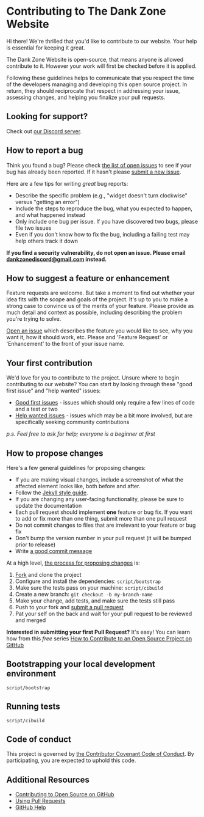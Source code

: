 # Contributing to The Dank Zone Website

Hi there! We're thrilled that you'd like to contribute to our website. Your help is essential for keeping it great.

The Dank Zone Website is open-source, that means anyone is allowed contribute to it. However your work will first be checked before it is applied.

Following these guidelines helps to communicate that you respect the time of the developers managing and developing this open source project. In return, they should reciprocate that respect in addressing your issue, assessing changes, and helping you finalize your pull requests.


## Looking for support?

Check out [our Discord server](https://discordapp.com/invite/gwamp7n).

## How to report a bug

Think you found a bug? Please check [the list of open issues](https://github.com/DankZone/dankzone.github.io/issues) to see if your bug has already been reported. If it hasn't please [submit a new issue](https://github.com/DankZone/dankzone.github.io/issues/new).

Here are a few tips for writing *great* bug reports:

* Describe the specific problem (e.g., "widget doesn't turn clockwise" versus "getting an error")
* Include the steps to reproduce the bug, what you expected to happen, and what happened instead
* Only include one bug per issue. If you have discovered two bugs, please file two issues
* Even if you don't know how to fix the bug, including a failing test may help others track it down

**If you find a security vulnerability, do not open an issue. Please email dankzonediscord@gmail.com instead.**

## How to suggest a feature or enhancement

Feature requests are welcome. But take a moment to find out whether your idea fits with the scope and goals of the project. It's up to you to make a strong case to convince us of the merits of your feature. Please provide as much detail and context as possible, including describing the problem you're trying to solve.

[Open an issue](https://github.com/DankZone/dankzone.github.io/issues/new) which describes the feature you would like to see, why you want it, how it should work, etc. Please and 'Feature Request' or 'Enhancement' to the front of your issue name.



## Your first contribution

We'd love for you to contribute to the project. Unsure where to begin contributing to our website? You can start by looking through these "good first issue" and "help wanted" issues:

* [Good first issues](https://github.com/pages-themes/minimal/issues?q=is%3Aissue+is%3Aopen+label%3A%22good+first+issue%22) - issues which should only require a few lines of code and a test or two
* [Help wanted issues](https://github.com/pages-themes/minimal/issues?q=is%3Aissue+is%3Aopen+label%3A%22help+wanted%22) - issues which may be a bit more involved, but are specifically seeking community contributions

*p.s. Feel free to ask for help; everyone is a beginner at first*

## How to propose changes

Here's a few general guidelines for proposing changes:

* If you are making visual changes, include a screenshot of what the affected element looks like, both before and after.
* Follow the [Jekyll style guide](https://ben.balter.com/jekyll-style-guide).
* If you are changing any user-facing functionality, please be sure to update the documentation
* Each pull request should implement **one** feature or bug fix. If you want to add or fix more than one thing, submit more than one pull request
* Do not commit changes to files that are irrelevant to your feature or bug fix
* Don't bump the version number in your pull request (it will be bumped prior to release)
* Write [a good commit message](http://tbaggery.com/2008/04/19/a-note-about-git-commit-messages.html)

At a high level, [the process for proposing changes](https://guides.github.com/introduction/flow/) is:

1. [Fork](https://github.com/DankZone/dankzone.github.io/fork) and clone the project
2. Configure and install the dependencies: `script/bootstrap`
3. Make sure the tests pass on your machine: `script/cibuild`
4. Create a new branch: `git checkout -b my-branch-name`
5. Make your change, add tests, and make sure the tests still pass
6. Push to your fork and [submit a pull request](https://github.com/DankZone/dankzone.github.io//compare)
7. Pat your self on the back and wait for your pull request to be reviewed and merged

**Interested in submitting your first Pull Request?** It's easy! You can learn how from this *free* series [How to Contribute to an Open Source Project on GitHub](https://egghead.io/series/how-to-contribute-to-an-open-source-project-on-github)

## Bootstrapping your local development environment

`script/bootstrap`

## Running tests

`script/cibuild`

## Code of conduct

This project is governed by [the Contributor Covenant Code of Conduct](CODE_OF_CONDUCT.md). By participating, you are expected to uphold this code.

## Additional Resources

* [Contributing to Open Source on GitHub](https://guides.github.com/activities/contributing-to-open-source/)
* [Using Pull Requests](https://help.github.com/articles/using-pull-requests/)
* [GitHub Help](https://help.github.com)
